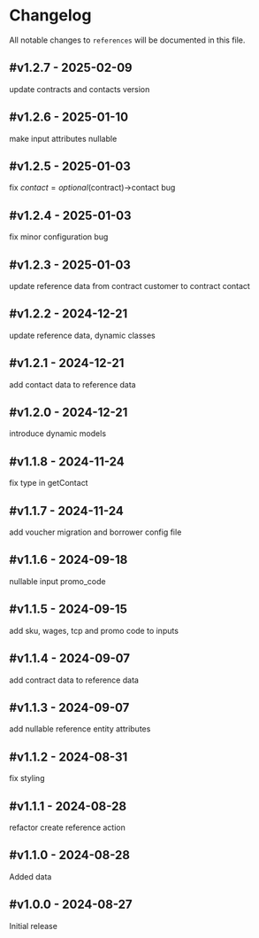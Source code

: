 # Changelog

All notable changes to `references` will be documented in this file.

## #v1.2.7 - 2025-02-09

update contracts and contacts version

## #v1.2.6 - 2025-01-10

make input attributes nullable

## #v1.2.5 - 2025-01-03

fix $contact = optional($contract)->contact bug

## #v1.2.4 - 2025-01-03

fix minor configuration bug

## #v1.2.3 - 2025-01-03

update reference data from contract customer to contract contact

## #v1.2.2 - 2024-12-21

update reference data, dynamic classes

## #v1.2.1 - 2024-12-21

add contact data to reference data

## #v1.2.0 - 2024-12-21

introduce dynamic models

## #v1.1.8 - 2024-11-24

fix type in getContact

## #v1.1.7 - 2024-11-24

add voucher migration and borrower config file

## #v1.1.6 - 2024-09-18

nullable input promo_code

## #v1.1.5 - 2024-09-15

add sku, wages, tcp and promo code to inputs

## #v1.1.4 - 2024-09-07

add contract data to reference data

## #v1.1.3 - 2024-09-07

add nullable reference entity attributes

## #v1.1.2 - 2024-08-31

fix styling

## #v1.1.1 - 2024-08-28

refactor create reference action

## #v1.1.0 - 2024-08-28

Added data

## #v1.0.0 - 2024-08-27

Initial release
